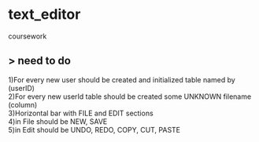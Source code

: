 # text_editor
coursework


## > need to do
   1)For every new user should be created and initialized table named by (userID)  
   2)For every new userId table should be created some UNKNOWN filename (column)  
   3)Horizontal bar with FILE and EDIT sections  
   4)in File should be NEW, SAVE   
   5)in Edit should be UNDO, REDO, COPY, CUT, PASTE  
   

